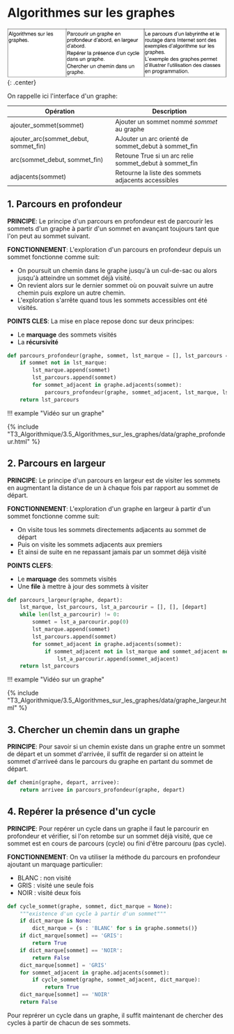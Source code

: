 # Algorithmes sur les graphes

![image](data/BO2.png){: .center}

On rappelle ici l'interface d'un graphe:

| Opération | Description |
|---|---|
| ajouter_sommet(sommet) | Ajouter un sommet nommé *sommet* au graphe |
| ajouter_arc(sommet_debut, sommet_fin) | AJouter un arc orienté de sommet_debut à sommet_fin |
| arc(sommet_debut, sommet_fin) | Retoune True si un arc relie sommet_debut à sommet_fin |
| adjacents(sommet) | Retourne la liste des sommets adjacents accessibles |

## 1. Parcours en profondeur

**PRINCIPE**: Le principe d'un parcours en profondeur est de parcourir les sommets d'un graphe à partir d'un sommet en avançant toujours tant que l'on peut au sommet suivant.

**FONCTIONNEMENT**: L'exploration d'un parcours en profondeur depuis un sommet fonctionne comme suit:

- On poursuit un chemin dans le graphe jusqu'à un cul-de-sac ou alors jusqu'à atteindre un sommet déjà visité.
- On revient alors sur le dernier sommet où on pouvait suivre un autre chemin puis explore un autre chemin. 
- L'exploration s'arrête quand tous les sommets accessibles ont été visités.

**POINTS CLES**: La mise en place repose donc sur deux principes:

- Le **marquage** des sommets visités
- La **récursivité**

```python
def parcours_profondeur(graphe, sommet, lst_marque = [], lst_parcours = []):
    if sommet not in lst_marque:
        lst_marque.append(sommet)
        lst_parcours.append(sommet)
        for sommet_adjacent in graphe.adjacents(sommet):
            parcours_profondeur(graphe, sommet_adjacent, lst_marque, lst_parcours)
    return lst_parcours
```

!!! example "Vidéo sur un graphe"
    <div>
    {% include "T3_Algorithmique/3.5_Algorithmes_sur_les_graphes/data/graphe_profondeur.html" %}
</div>

## 2. Parcours en largeur

**PRINCIPE**: Le principe d'un parcours en largeur est de visiter les sommets en augmentant la distance de un à chaque fois par rapport au sommet de départ.

**FONCTIONNEMENT**: L'exploration d'un graphe en largeur à partir d'un sommet fonctionne comme suit:

- On visite tous les sommets directements adjacents au sommet de départ
- Puis on visite les sommets adjacents aux premiers
- Et ainsi de suite en ne repassant jamais par un sommet déjà visité

**POINTS CLEFS**:

- Le **marquage** des sommets visités
- Une **file** à mettre à jour des sommets à visiter

```python
def parcours_largeur(graphe, depart):
    lst_marque, lst_parcours, lst_a_parcourir = [], [], [depart]
    while len(lst_a_parcourir) != 0:
        sommet = lst_a_parcourir.pop(0)
        lst_marque.append(sommet)
        lst_parcours.append(sommet)
        for sommet_adjacent in graphe.adjacents(sommet):
            if sommet_adjacent not in lst_marque and sommet_adjacent not in lst_a_parcourir:
                lst_a_parcourir.append(sommet_adjacent)
    return lst_parcours
```
!!! example "Vidéo sur un graphe"
    <div>
    {% include "T3_Algorithmique/3.5_Algorithmes_sur_les_graphes/data/graphe_largeur.html" %}
</div>
    
    


## 3. Chercher un chemin dans un graphe

**PRINCIPE**: Pour savoir si un chemin existe dans un graphe entre un sommet de départ et un sommet d'arrivée, il suffit de regarder si on atteint le sommet d'arriveé dans le parcours du graphe en partant du sommet de départ.

```python
def chemin(graphe, depart, arrivee):
    return arrivee in parcours_profondeur(graphe, depart)
```


## 4. Repérer la présence d'un cycle

**PRINCIPE**: Pour repérer un cycle dans un graphe il faut le parcourir en profondeur et vérifier, si l'on retombe sur un sommet déjà visité, que ce sommet est en cours de parcours (cycle) ou fini d'être parcouru (pas cycle).

**FONCTIONNEMENT**: On va utiliser la méthode du parcours en profondeur ajoutant un marquage particulier:

- BLANC : non visité
- GRIS : visité une seule fois
- NOIR : visité deux fois

```python
def cycle_sommet(graphe, sommet, dict_marque = None):
    """existence d'un cycle à partir d'un sommet"""
    if dict_marque is None:
        dict_marque = {s : 'BLANC' for s in graphe.sommets()}
    if dict_marque[sommet] == 'GRIS':
        return True
    if dict_marque[sommet] == 'NOIR':
        return False
    dict_marque[sommet] = 'GRIS'
    for sommet_adjacent in graphe.adjacents(sommet):
        if cycle_sommet(graphe, sommet_adjacent, dict_marque):
            return True
    dict_marque[sommet] == 'NOIR'
    return False
```

Pour reprérer un cycle dans un graphe, il suffit maintenant de chercher des cycles à partir de chacun de ses sommets.